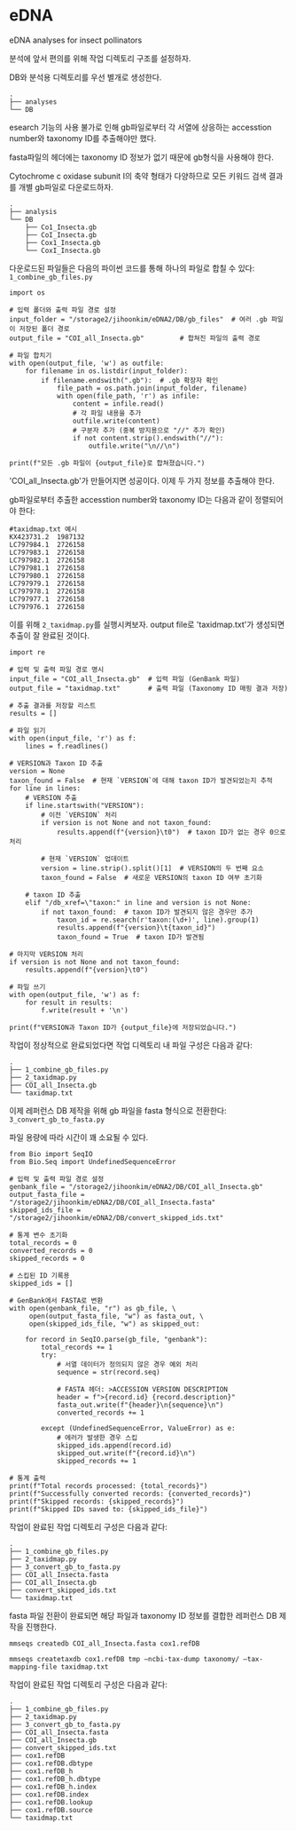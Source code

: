 # eDNA
eDNA analyses for insect pollinators

분석에 앞서 편의를 위해 작업 디렉토리 구조를 설정하자.

DB와 분석용 디렉토리를 우선 별개로 생성한다.
```
.
├── analyses
└── DB
```
esearch 기능의 사용 불가로 인해 gb파일로부터 각 서열에 상응하는 accesstion number와 taxonomy ID를 추출해야만 했다.

fasta파일의 헤더에는 taxonomy ID 정보가 없기 때문에 gb형식을 사용해야 한다.

Cytochrome c oxidase subunit I의 축약 형태가 다양하므로 모든 키워드 검색 결과를 개별 gb파일로 다운로드하자.
```
.
├── analysis
└── DB
    ├── Co1_Insecta.gb
    ├── CoI_Insecta.gb
    ├── Cox1_Insecta.gb
    └── CoxI_Insecta.gb
```
다운로드된 파일들은 다음의 파이썬 코드를 통해 하나의 파일로 합칠 수 있다: `1_combine_gb_files.py`
```
import os

# 입력 폴더와 출력 파일 경로 설정
input_folder = "/storage2/jihoonkim/eDNA2/DB/gb_files"  # 여러 .gb 파일이 저장된 폴더 경로
output_file = "COI_all_Insecta.gb"         # 합쳐진 파일의 출력 경로

# 파일 합치기
with open(output_file, 'w') as outfile:
    for filename in os.listdir(input_folder):
        if filename.endswith(".gb"):  # .gb 확장자 확인
            file_path = os.path.join(input_folder, filename)
            with open(file_path, 'r') as infile:
                content = infile.read()
                # 각 파일 내용을 추가
                outfile.write(content)
                # 구분자 추가 (중복 방지용으로 "//" 추가 확인)
                if not content.strip().endswith("//"):
                    outfile.write("\n//\n")

print(f"모든 .gb 파일이 {output_file}로 합쳐졌습니다.")
```

'COI_all_Insecta.gb'가 만들어지면 성공이다. 이제 두 가지 정보를 추출해야 한다.

gb파일로부터 추출한 accesstion number와 taxonomy ID는 다음과 같이 정렬되어야 한다:
```
#taxidmap.txt 예시
KX423731.2	1987132
LC797984.1	2726158
LC797983.1	2726158
LC797982.1	2726158
LC797981.1	2726158
LC797980.1	2726158
LC797979.1	2726158
LC797978.1	2726158
LC797977.1	2726158
LC797976.1	2726158
```

이를 위해 `2_taxidmap.py`를 실행시켜보자. output file로 'taxidmap.txt'가 생성되면 추출이 잘 완료된 것이다.
```
import re

# 입력 및 출력 파일 경로 명시
input_file = "COI_all_Insecta.gb"  # 입력 파일 (GenBank 파일)
output_file = "taxidmap.txt"       # 출력 파일 (Taxonomy ID 매핑 결과 저장)

# 추출 결과를 저장할 리스트
results = []

# 파일 읽기
with open(input_file, 'r') as f:
    lines = f.readlines()

# VERSION과 Taxon ID 추출
version = None
taxon_found = False  # 현재 `VERSION`에 대해 taxon ID가 발견되었는지 추적
for line in lines:
    # VERSION 추출
    if line.startswith("VERSION"):
        # 이전 `VERSION` 처리
        if version is not None and not taxon_found:
            results.append(f"{version}\t0")  # taxon ID가 없는 경우 0으로 처리

        # 현재 `VERSION` 업데이트
        version = line.strip().split()[1]  # VERSION의 두 번째 요소
        taxon_found = False  # 새로운 VERSION의 taxon ID 여부 초기화

    # taxon ID 추출
    elif "/db_xref=\"taxon:" in line and version is not None:
        if not taxon_found:  # taxon ID가 발견되지 않은 경우만 추가
            taxon_id = re.search(r'taxon:(\d+)', line).group(1)
            results.append(f"{version}\t{taxon_id}")
            taxon_found = True  # taxon ID가 발견됨

# 마지막 VERSION 처리
if version is not None and not taxon_found:
    results.append(f"{version}\t0")

# 파일 쓰기
with open(output_file, 'w') as f:
    for result in results:
        f.write(result + '\n')

print(f"VERSION과 Taxon ID가 {output_file}에 저장되었습니다.")
```
작업이 정상적으로 완료되었다면 작업 디렉토리 내 파일 구성은 다음과 같다:
```
.
├── 1_combine_gb_files.py
├── 2_taxidmap.py
├── COI_all_Insecta.gb
└── taxidmap.txt
```

이제 레퍼런스 DB 제작을 위해 gb 파일을 fasta 형식으로 전환한다: `3_convert_gb_to_fasta.py`

파일 용량에 따라 시간이 꽤 소요될 수 있다.
```
from Bio import SeqIO
from Bio.Seq import UndefinedSequenceError

# 입력 및 출력 파일 경로 설정
genbank_file = "/storage2/jihoonkim/eDNA2/DB/COI_all_Insecta.gb"
output_fasta_file = "/storage2/jihoonkim/eDNA2/DB/COI_all_Insecta.fasta"
skipped_ids_file = "/storage2/jihoonkim/eDNA2/DB/convert_skipped_ids.txt"

# 통계 변수 초기화
total_records = 0
converted_records = 0
skipped_records = 0

# 스킵된 ID 기록용
skipped_ids = []

# GenBank에서 FASTA로 변환
with open(genbank_file, "r") as gb_file, \
     open(output_fasta_file, "w") as fasta_out, \
     open(skipped_ids_file, "w") as skipped_out:

    for record in SeqIO.parse(gb_file, "genbank"):
        total_records += 1
        try:
            # 서열 데이터가 정의되지 않은 경우 예외 처리
            sequence = str(record.seq)
            
            # FASTA 헤더: >ACCESSION VERSION DESCRIPTION
            header = f">{record.id} {record.description}"
            fasta_out.write(f"{header}\n{sequence}\n")
            converted_records += 1

        except (UndefinedSequenceError, ValueError) as e:
            # 에러가 발생한 경우 스킵
            skipped_ids.append(record.id)
            skipped_out.write(f"{record.id}\n")
            skipped_records += 1

# 통계 출력
print(f"Total records processed: {total_records}")
print(f"Successfully converted records: {converted_records}")
print(f"Skipped records: {skipped_records}")
print(f"Skipped IDs saved to: {skipped_ids_file}")
```

작업이 완료된 작업 디렉토리 구성은 다음과 같다:
```
.
├── 1_combine_gb_files.py
├── 2_taxidmap.py
├── 3_convert_gb_to_fasta.py
├── COI_all_Insecta.fasta
├── COI_all_Insecta.gb
├── convert_skipped_ids.txt
└── taxidmap.txt
```


fasta 파일 전환이 완료되면 해당 파일과 taxonomy ID 정보를 결합한 레퍼런스 DB 제작을 진행한다.
```
mmseqs createdb COI_all_Insecta.fasta cox1.refDB

mmseqs createtaxdb cox1.refDB tmp —ncbi-tax-dump taxonomy/ —tax-mapping-file taxidmap.txt
```
작업이 완료된 작업 디렉토리 구성은 다음과 같다:
```
.
├── 1_combine_gb_files.py
├── 2_taxidmap.py
├── 3_convert_gb_to_fasta.py
├── COI_all_Insecta.fasta
├── COI_all_Insecta.gb
├── convert_skipped_ids.txt
├── cox1.refDB
├── cox1.refDB.dbtype
├── cox1.refDB_h
├── cox1.refDB_h.dbtype
├── cox1.refDB_h.index
├── cox1.refDB.index
├── cox1.refDB.lookup
├── cox1.refDB.source
└── taxidmap.txt
```

